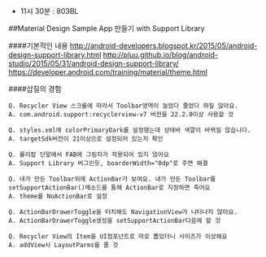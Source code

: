 * 11시 30분 : 803BL

##Material Design Sample App 만들기 with Support Library

####기본적인 내용
http://android-developers.blogspot.kr/2015/05/android-design-support-library.html
http://pluu.github.io/blog/android-studio/2015/05/31/android-design-support-library/
https://developer.android.com/training/material/theme.html

####삽질의 경험

	Q. Recycler View 스크롤에 따라서 Toolbar영역이 늘었다 줄었다 하질 않아요.
	A. com.android.support:recyclerview-v7 버전을 22.2.0이상 사용할 것
  
	Q. styles.xml에 colorPrimaryDark를 설정했는데 상태바 색깔이 바뀌질 않습니다.
	A. targetSdk버전이 21이상으로 설정되어 있는지 확인
  
	Q. 롤리팝 단말에서 FAB에 그림자가 적용되어 있지 않아요
	A. Support Library 버그인듯, boarderWidth="0dp"로 주면 해결
  
	Q. 내가 만든 Toolbar위에 ActionBar가 보여요. 내가 만든 Toolbar를 setSupportActionBar()메소드를 통해 ActionBar로 지정하면 죽어요
	A. theme를 NoActionBar로 설정
  
	Q. ActionBarDrawerToggle을 터치해도 NavigationView가 나타나지 않아요.
	A. ActionBarDrawerToggle생성을 setSupportActionBar다음에 할 것
  
	Q. Recycler View의 Item을 UI컴포넌트로 따로 뽑았더니 사이즈가 이상해요
	A. addView시 LayoutParms를 줄 것
  
